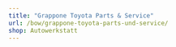 ```yaml
---
title: "Grappone Toyota Parts & Service"
url: /bow/grappone-toyota-parts-und-service/
shop: Autowerkstatt
---
```

